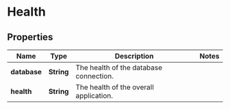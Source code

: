 # Health

## Properties
Name | Type | Description | Notes
------------ | ------------- | ------------- | -------------
**database** | **String** | The health of the database connection. | 
**health** | **String** | The health of the overall application. | 
